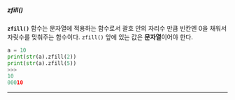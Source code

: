 ##### zfill()

**`zfill()`** 함수는 문자열에 적용하는 함수로서 괄호 안의 자리수 만큼 빈칸엔 0을 채워서 자릿수를 맞춰주는 함수이다. `zfill()` 앞에 있는 값은 **문자열**이어야 한다.

```python
a = 10
print(str(a).zfill(2))
print(str(a).zfill(5))
>>>
10
00010
```

---